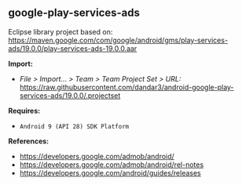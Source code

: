 ## google-play-services-ads

Eclipse library project based on:<br/>
https://maven.google.com/com/google/android/gms/play-services-ads/19.0.0/play-services-ads-19.0.0.aar

**Import:**
- _File > Import... > Team > Team Project Set > URL:_<br/>
  https://raw.githubusercontent.com/dandar3/android-google-play-services-ads/19.0.0/.projectset

**Requires:**
- `Android 9 (API 28) SDK Platform`

**References:**
- https://developers.google.com/admob/android/
- https://developers.google.com/admob/android/rel-notes
- https://developers.google.com/android/guides/releases